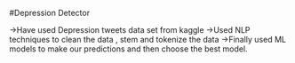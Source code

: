 #Depression Detector

->Have used Depression tweets data set from kaggle 
->Used NLP techniques to clean the data , stem and tokenize the data
->Finally used ML models to make our predictions and then choose the best model.
